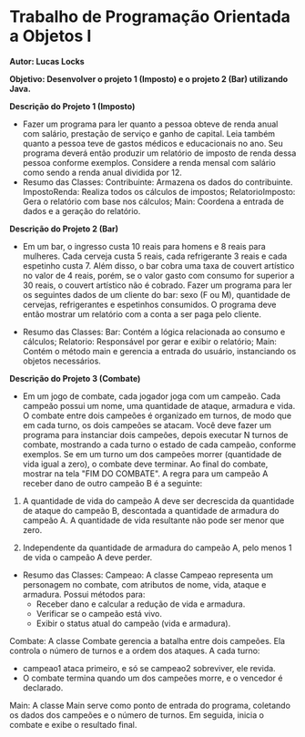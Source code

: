 # Trabalho de Programação Orientada a Objetos I

**Autor: Lucas Locks**

**Objetivo: Desenvolver o projeto 1 (Imposto) e o projeto 2 (Bar) utilizando Java.**

**Descrição do Projeto 1 (Imposto)**

- Fazer um programa para ler quanto a pessoa obteve de renda anual com salário, prestação de serviço
  e ganho de capital. Leia também quanto a pessoa teve de gastos médicos e educacionais no ano. Seu
  programa deverá então produzir um relatório de imposto de renda dessa pessoa conforme exemplos.
  Considere a renda mensal com salário como sendo a renda anual dividida por 12.
- Resumo das Classes:
  Contribuinte: Armazena os dados do contribuinte.
  ImpostoRenda: Realiza todos os cálculos de impostos;
  RelatorioImposto: Gera o relatório com base nos cálculos;
  Main: Coordena a entrada de dados e a geração do relatório.

**Descrição do Projeto 2 (Bar)**

- Em um bar, o ingresso custa 10 reais para homens e 8 reais para mulheres. Cada cerveja custa 5 reais,
  cada refrigerante 3 reais e cada espetinho custa 7. Além disso, o bar cobra uma taxa de couvert
  artístico no valor de 4 reais, porém, se o valor gasto com consumo for superior a 30 reais,
  o couvert artístico não é cobrado. Fazer um programa para ler os seguintes dados de um cliente do
  bar: sexo (F ou M), quantidade de cervejas, refrigerantes e espetinhos consumidos. O programa deve
  então mostrar um relatório com a conta a ser paga pelo cliente.

- Resumo das Classes:
  Bar: Contém a lógica relacionada ao consumo e cálculos;
  Relatorio: Responsável por gerar e exibir o relatório;
  Main: Contém o método main e gerencia a entrada do usuário, instanciando os objetos necessários.

**Descrição do Projeto 3 (Combate)**

- Em um jogo de combate, cada jogador joga com um campeão. Cada campeão possui um nome,
  uma quantidade de ataque, armadura e vida. O combate entre dois campeões é organizado em turnos,
  de modo que em cada turno, os dois campeões se atacam. Você deve fazer um programa para
  instanciar dois campeões, depois executar N turnos de combate, mostrando a cada turno o estado de
  cada campeão, conforme exemplos. Se em um turno um dos campeões morrer (quantidade de vida
  igual a zero), o combate deve terminar. Ao final do combate, mostrar na tela "FIM DO COMBATE".
  A regra para um campeão A receber dano de outro campeão B é a seguinte:

1. A quantidade de vida do campeão A deve ser decrescida da quantidade de ataque do campeão B,
   descontada a quantidade de armadura do campeão A. A quantidade de vida resultante não pode ser
   menor que zero.

2. Independente da quantidade de armadura do campeão A, pelo menos 1 de vida o campeão A deve
   perder.

- Resumo das Classes:
  Campeao: A classe Campeao representa um personagem no combate, com atributos de nome, vida, ataque e armadura. Possui métodos para:
  - Receber dano e calcular a redução de vida e armadura.
  - Verificar se o campeão está vivo.
  - Exibir o status atual do campeão (vida e armadura).

Combate: A classe Combate gerencia a batalha entre dois campeões. Ela controla o número de turnos e a ordem dos ataques. A cada turno:

- campeao1 ataca primeiro, e só se campeao2 sobreviver, ele revida.
- O combate termina quando um dos campeões morre, e o vencedor é declarado.

Main: A classe Main serve como ponto de entrada do programa, coletando os dados dos campeões e o número de turnos. Em seguida, inicia
o combate e exibe o resultado final.
